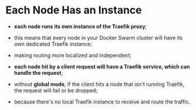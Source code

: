 # Each Node Has an Instance

- **each node runs its own instance of the Traefik proxy**;
- this means that every node in your Docker Swarm cluster will have its own dedicated Traefik instance;
- making routing more localized and independent;


- **each node hit by a client request will have a Traefik service, which can handle the request**;
- without **global mode**, if the client hits a node that isn't running Traefik, the request will fail or be dropped;
- because there's no local Traefik instance to receive and route the traffic.
